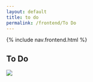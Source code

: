 ```yaml
---
layout: default
title: to do
permalink: /frontend/To Do
---
```


{% include nav.frontend.html %}

## To Do

![]({{site.baseurl}}/images/apclass.png)
